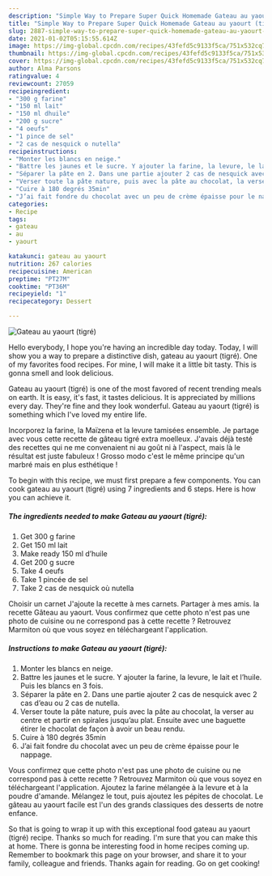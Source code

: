 ```yaml
---
description: "Simple Way to Prepare Super Quick Homemade Gateau au yaourt (tigré)"
title: "Simple Way to Prepare Super Quick Homemade Gateau au yaourt (tigré)"
slug: 2887-simple-way-to-prepare-super-quick-homemade-gateau-au-yaourt-tigre
date: 2021-01-02T05:15:55.614Z
image: https://img-global.cpcdn.com/recipes/43fefd5c9133f5ca/751x532cq70/gateau-au-yaourt-tigre-photo-principale-de-la-recette.jpg
thumbnail: https://img-global.cpcdn.com/recipes/43fefd5c9133f5ca/751x532cq70/gateau-au-yaourt-tigre-photo-principale-de-la-recette.jpg
cover: https://img-global.cpcdn.com/recipes/43fefd5c9133f5ca/751x532cq70/gateau-au-yaourt-tigre-photo-principale-de-la-recette.jpg
author: Alma Parsons
ratingvalue: 4
reviewcount: 27059
recipeingredient:
- "300 g farine"
- "150 ml lait"
- "150 ml dhuile"
- "200 g sucre"
- "4 oeufs"
- "1 pince de sel"
- "2 cas de nesquick o nutella"
recipeinstructions:
- "Monter les blancs en neige."
- "Battre les jaunes et le sucre. Y ajouter la farine, la levure, le lait et l’huile. Puis les blancs en 3 fois."
- "Séparer la pâte en 2. Dans une partie ajouter 2 cas de nesquick avec 2 cas d’eau ou 2 cas de nutella."
- "Verser toute la pâte nature, puis avec la pâte au chocolat, la verser au centre et partir en spirales jusqu’au plat. Ensuite avec une baguette étirer le chocolat de façon à avoir un beau rendu."
- "Cuire à 180 degrés 35min"
- "J’ai fait fondre du chocolat avec un peu de crème épaisse pour le nappage."
categories:
- Recipe
tags:
- gateau
- au
- yaourt

katakunci: gateau au yaourt 
nutrition: 267 calories
recipecuisine: American
preptime: "PT27M"
cooktime: "PT36M"
recipeyield: "1"
recipecategory: Dessert

---
```



![Gateau au yaourt (tigré)](https://img-global.cpcdn.com/recipes/43fefd5c9133f5ca/751x532cq70/gateau-au-yaourt-tigre-photo-principale-de-la-recette.jpg)

Hello everybody, I hope you're having an incredible day today. Today, I will show you a way to prepare a distinctive dish, gateau au yaourt (tigré). One of my favorites food recipes. For mine, I will make it a little bit tasty. This is gonna smell and look delicious.

Gateau au yaourt (tigré) is one of the most favored of recent trending meals on earth. It is easy, it's fast, it tastes delicious. It is appreciated by millions every day. They're fine and they look wonderful. Gateau au yaourt (tigré) is something which I've loved my entire life.

Incorporez la farine, la Maïzena et la levure tamisées ensemble. Je partage avec vous cette recette de gâteau tigré extra moelleux. J&#39;avais déjà testé des recettes qui ne me convenaient ni au goût ni à l&#39;aspect, mais là le résultat est juste fabuleux ! Grosso modo c&#39;est le même principe qu&#39;un marbré mais en plus esthétique !


To begin with this recipe, we must first prepare a few components. You can cook gateau au yaourt (tigré) using 7 ingredients and 6 steps. Here is how you can achieve it.

<!--inarticleads1-->

##### The ingredients needed to make Gateau au yaourt (tigré):

1. Get 300 g farine
1. Get 150 ml lait
1. Make ready 150 ml d’huile
1. Get 200 g sucre
1. Take 4 oeufs
1. Take 1 pincée de sel
1. Take 2 cas de nesquick où nutella


Choisir un carnet J&#39;ajoute la recette à mes carnets. Partager à mes amis. la recette Gâteau au yaourt. Vous confirmez que cette photo n&#39;est pas une photo de cuisine ou ne correspond pas à cette recette ? Retrouvez Marmiton où que vous soyez en téléchargeant l&#39;application. 

<!--inarticleads2-->

##### Instructions to make Gateau au yaourt (tigré):

1. Monter les blancs en neige.
1. Battre les jaunes et le sucre. Y ajouter la farine, la levure, le lait et l’huile. Puis les blancs en 3 fois.
1. Séparer la pâte en 2. Dans une partie ajouter 2 cas de nesquick avec 2 cas d’eau ou 2 cas de nutella.
1. Verser toute la pâte nature, puis avec la pâte au chocolat, la verser au centre et partir en spirales jusqu’au plat. Ensuite avec une baguette étirer le chocolat de façon à avoir un beau rendu.
1. Cuire à 180 degrés 35min
1. J’ai fait fondre du chocolat avec un peu de crème épaisse pour le nappage.


Vous confirmez que cette photo n&#39;est pas une photo de cuisine ou ne correspond pas à cette recette ? Retrouvez Marmiton où que vous soyez en téléchargeant l&#39;application. Ajoutez la farine mélangée à la levure et à la poudre d&#39;amande. Mélangez le tout, puis ajoutez les pépites de chocolat. Le gâteau au yaourt facile est l&#39;un des grands classiques des desserts de notre enfance. 

So that is going to wrap it up with this exceptional food gateau au yaourt (tigré) recipe. Thanks so much for reading. I'm sure that you can make this at home. There is gonna be interesting food in home recipes coming up. Remember to bookmark this page on your browser, and share it to your family, colleague and friends. Thanks again for reading. Go on get cooking!
